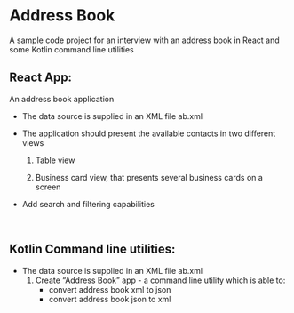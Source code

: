 # Address Book
A sample code project for an interview with an address book in React and some Kotlin command line utilities

## React App:
An address book application  
- The data source is supplied in an XML file ab.xml  
- The application should present the available contacts in two different views
    1. Table view

    2. Business card view, that presents several business cards on a screen

- Add search and filtering capabilities

<br>  

## Kotlin Command line utilities: 
- The data source is supplied in an XML file ab.xml  
    1. Create “Address Book” app - a command line utility which is able to:
        - convert address book xml to json
        - convert address book json to xml
       